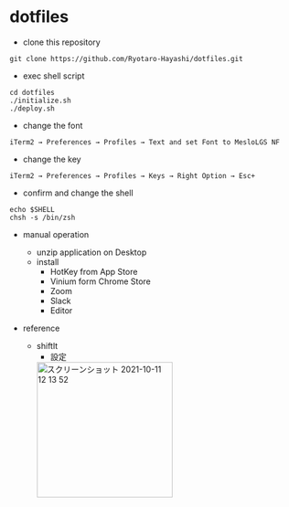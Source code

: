 # dotfiles

- clone this repository
```
git clone https://github.com/Ryotaro-Hayashi/dotfiles.git
```

- exec shell script
```
cd dotfiles
./initialize.sh
./deploy.sh
```

- change the font

`iTerm2 → Preferences → Profiles → Text and set Font to MesloLGS NF`

- change the key

`iTerm2 → Preferences → Profiles → Keys → Right Option → Esc+`

- confirm and change the shell
```
echo $SHELL
chsh -s /bin/zsh
```

- manual operation
  * unzip application on Desktop
  * install 
    - HotKey from App Store
    - Vinium form Chrome Store
    - Zoom
    - Slack
    - Editor

- reference
  * shiftlt
    - 設定
    <img width="237" alt="スクリーンショット 2021-10-11 12 13 52" src="https://user-images.githubusercontent.com/53222150/136728389-0127f246-2eff-4268-ac8a-f5d400dbffeb.png">
  
